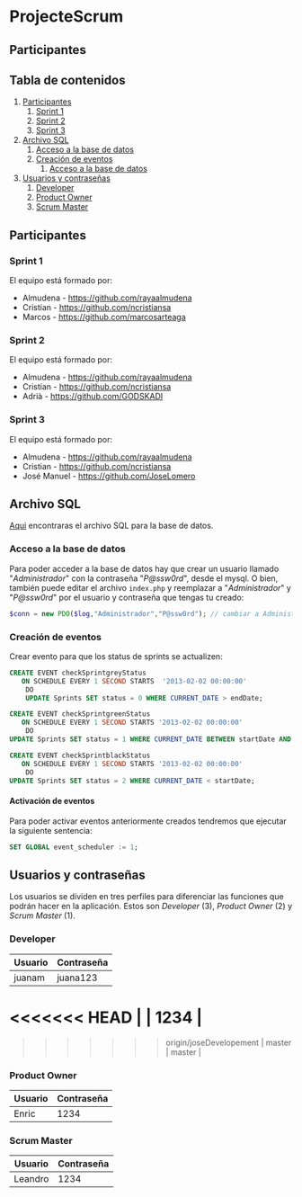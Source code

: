 # ProjecteScrum

## Participantes <a name="participantes"></a>

## Tabla de contenidos
1. [Participantes](#participantes)
    1. [Sprint 1](#sprint1)
    2. [Sprint 2](#sprint2)
    3. [Sprint 3](#sprint3)
2. [Archivo SQL](#sql-data)
    1. [Acceso a la base de datos](#acceso-bd)
    2. [Creación de eventos](#eventos-bd)
        1. [Acceso a la base de datos](#activacion-ev)
3. [Usuarios y contraseñas](#user-pass)
    1. [Developer](#dev)
    2. [Product Owner](#po)
    3. [Scrum Master](#sm)

## Participantes <a name="participantes"></a>

### Sprint 1 <a name="sprint1"></a>

El equipo está formado por:
- Almudena - https://github.com/rayaalmudena
- Cristian - https://github.com/ncristiansa
- Marcos - https://github.com/marcosarteaga

### Sprint 2 <a name="sprint2"></a>

El equipo está formado por:
- Almudena - https://github.com/rayaalmudena
- Cristian - https://github.com/ncristiansa
- Adrià - https://github.com/GODSKADI

### Sprint 3 <a name="sprint3"></a>

El equipo está formado por:
- Almudena - https://github.com/rayaalmudena
- Cristian - https://github.com/ncristiansa
- José Manuel - https://github.com/JoseLomero


## Archivo SQL <a name="sql-data"></a>

[Aqui](https://github.com/ncristiansa/ProjecteScrum/blob/master/ScrumDBfinal.sql) encontraras el archivo SQL para la base de datos.

### Acceso a la base de datos <a name="acceso-bd"></a>

Para poder acceder a la base de datos hay que crear un usuario llamado "*Administrador*" con la contraseña "*P@ssw0rd*", desde el mysql. O bien, también puede editar el archivo ```index.php``` y reemplazar a "*Administrador*" y "*P@ssw0rd*" por el usuario y contraseña que tengas tu creado:

``` php
$conn = new PDO($log,"Administrador","P@ssw0rd"); // cambiar a Administrador por el otro usuario y la P@ssw0rd por su contraseña correspondiente

```

### Creación de eventos <a name="eventos-bd"></a>

Crear evento para que los status de sprints se actualizen:

``` sql
CREATE EVENT checkSprintgreyStatus
   ON SCHEDULE EVERY 1 SECOND STARTS  '2013-02-02 00:00:00' 
    DO 
    UPDATE Sprints SET status = 0 WHERE CURRENT_DATE > endDate;

CREATE EVENT checkSprintgreenStatus
   ON SCHEDULE EVERY 1 SECOND STARTS '2013-02-02 00:00:00' 
    DO 
UPDATE Sprints SET status = 1 WHERE CURRENT_DATE BETWEEN startDate AND endDate;

CREATE EVENT checkSprintblackStatus
   ON SCHEDULE EVERY 1 SECOND STARTS '2013-02-02 00:00:00' 
    DO 
UPDATE Sprints SET status = 2 WHERE CURRENT_DATE < startDate;
```

#### Activación de eventos <a name="activacion-ev"></a>

Para poder activar eventos anteriormente creados tendremos que ejecutar la siguiente sentencia:

``` sql
SET GLOBAL event_scheduler := 1;
```

## Usuarios y contraseñas <a name="user-pass"></a>
Los usuarios se dividen en tres perfiles para diferenciar las funciones que podrán hacer en la aplicación. 
Estos son *Developer* (3), *Product Owner* (2) y *Scrum Master* (1).

### Developer <a name="dev"></a>

| Usuario | Contraseña |
|---|---|
| juanam | juana123 |
<<<<<<< HEAD
|  | 1234 |
=======
>>>>>>> origin/joseDevelopement
| master | master |

### Product Owner <a name="po"></a>

| Usuario | Contraseña |
|---|---|
| Enric | 1234 |

### Scrum Master <a name="sm"></a>

| Usuario | Contraseña |
|---|---|
| Leandro | 1234 |

